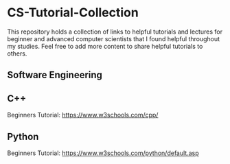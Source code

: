 # CS-Tutorial-Collection
This repository holds a collection of links to helpful tutorials and lectures for beginner and advanced computer scientists that I found helpful throughout my studies. Feel free to add more content to share helpful tutorials to others.

## Software Engineering

## C++
Beginners Tutorial: https://www.w3schools.com/cpp/

## Python
Beginners Tutorial: https://www.w3schools.com/python/default.asp

##
